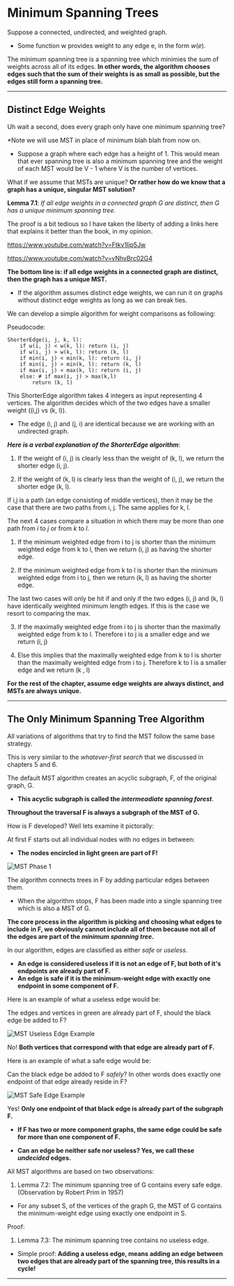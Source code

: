 # Minimum Spanning Trees

Suppose a connected, undirected, and weighted graph.

- Some function w provides weight to any edge e, in the form $w(e)$.

The minimum spanning tree is a spanning tree which minimies the sum of weights across all of its edges. **In other words, the algorithm chooses edges such that the sum of their weights is as small as possible, but the edges still form a spanning tree.**

---

## Distinct Edge Weights

Uh wait a second, does every graph only have one minimum spanning tree?

*Note we will use MST in place of minimum blah blah from now on.

- Suppose a graph where each edge has a height of 1. This would mean that ever spanning tree is also a minimum spanning tree and the weight of each MST would be V - 1 where V is the number of vertices.

What if we assume that MSTs are unique? **Or rather how do we know that a graph has a unique, singular MST solution?**

**Lemma 7.1**: *If all edge weights in a connected graph G are distinct, then G has a unique minimum spanning tree.*

The proof is a bit tedious so I have taken the liberty of adding a links here that explains it better than the book, in my opinion.

https://www.youtube.com/watch?v=Ftkv1Ijp5Jw

https://www.youtube.com/watch?v=vNhvBrc02G4

**The bottom line is: if all edge weights in a connected graph are distinct, then the graph has a unique MST.**

- If the algorithm assumes distinct edge weights, we can run it on graphs without distinct edge weights as long as we can break ties.

We can develop a simple algorithm for weight comparisons as following:

Pseudocode:

    ShorterEdge(i, j, k, l):
        if w(i, j) < w(k, l): return (i, j)
        if w(i, j) > w(k, l): return (k, l)
        if min(i, j) < min(k, l): return (i, j)
        if min(i, j) > min(k, l): return (k, l)
        if max(i, j) < max(k, l): return (i, j)
        else: # if max(i, j) > max(k,l)
            return (k, l)
    

This ShorterEdge algorithm takes 4 integers as input representing 4 vertices. The algorithm decides which of the two edges have a smaller weight ((i,j) vs (k, l)).

- The edge (i, j) and (j, i) are identical because we are working with an undirected graph.

***Here is a verbal explanation of the ShorterEdge algorithm***:

1) If the weight of (i, j) is clearly less than the weight of (k, l), we return the shorter edge (i, j).

2) If the weight of (k, l) is clearly less than the weight of (i, j), we return the shorter edge (k, l).

If i,j is a path (an edge consisting of middle vertices), then it may be the case that there are two paths from i, j. The same applies for k, l.

The next 4 cases compare a situation in which there may be more than one path from $i$ to $j$ or from $k$ to $l$.

1) If the minimum weighted edge from i to j is shorter than the minimum weighted edge from k to l, then we return (i, j) as having the shorter edge.

2) If the minimum weighted edge from k to l is shorter than the minimum weighted edge from i to j, then we return (k, l) as having the shorter edge.

The last two cases will only be hit if and only if the two edges (i, j) and (k, l) have identically weighted minimum length edges. If this is the case we resort to comparing the max.

3) If the maximally weighted edge from i to j is shorter than the maximally weighted edge from k to l. Therefore i to j is a smaller edge and we return (i, j)

4) Else this implies that the maximally weighted edge from k to l is shorter than the maximally weighted edge from i to j. Therefore k to l is a smaller edge and we return (k , l)

**For the rest of the chapter, assume edge weights are always distinct, and MSTs are always unique.**

---

## The Only Minimum Spanning Tree Algorithm

All variations of algorithms that try to find the MST follow the same base strategy.

This is very similar to the *whatever-first search* that we discussed in chapters 5 and 6. 

The default MST algorithm creates an acyclic subgraph, F, of the original graph, G.

- **This acyclic subgraph is called the *intermeadiate spanning forest***.

**Throughout the traversal F is always a subgraph of the MST of G.**

How is F developed? Well lets examine it pictorally:

At first F starts out all individual nodes with no edges in between:

- **The nodes encircled in light green are part of F!**

![MST Phase 1](./../images/MST_Example1_1.PNG)

The algorithm connects trees in F by adding particular edges between them.

- When the algorithm stops, F has been made into a single spanning tree which is also a MST of G.

**The core process in the algorithm is picking and choosing what edges to include in F, we obviously cannot include all of them because not all of the edges are part of the *minimum spanning tree*.**

In our algorithm, edges are classified as either *safe* or *useless*.

- **An edge is considered useless if it is not an edge of F, but both of it's endpoints are already part of F.**
- **An edge is safe if it is the minimum-weight edge with exactly one endpoint in some component of F.**

Here is an example of what a useless edge would be:

The edges and vertices in green are already part of F, should the black edge be added to F?

![MST Useless Edge Example](./../images/MST_Useless_Edge_Example.PNG)

No! **Both vertices that correspond with that edge are already part of F.**

Here is an example of what a safe edge would be:

Can the black edge be added to F *safely*? In other words does exactly one endpoint of that edge already reside in F?

![MST Safe Edge Example](./../images/MST_Safe_Edge_Example.PNG)

Yes! **Only one endpoint of that black edge is already part of the subgraph F.**

- **If F has two or more component graphs, the same edge could be safe for more than one component of F.**

- **Can an edge be neither safe nor useless? Yes, we call these *undecided* edges.**

All MST algorithms are based on two observations:

1) Lemma 7.2: The minimum spanning tree of G contains every safe edge. (Observation by Robert Prim in 1957)

- For any subset S, of the vertices of the graph G, the MST of G contains the minimum-weight edge using exactly one endpoint in S.

Proof:

1) Lemma 7.3: The minimum spanning tree contains no useless edge.

- Simple proof: **Adding a useless edge, means adding an edge between two edges that are already part of the spanning tree, this results in a cycle!**














---
